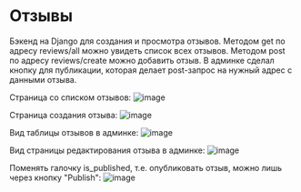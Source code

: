 # Отзывы
Бэкенд на Django для создания и просмотра отзывов. Методом get по адресу reviews/all можно увидеть список всех отзывов. Методом post по адресу reviews/create можно добавить отзыв. В админке сделал кнопку для публикации, которая делает post-запрос на нужный адрес с данными отзыва.

Страница со списком отзывов:
![image](https://user-images.githubusercontent.com/80625335/157098579-62929ad3-8a34-4290-a5cd-763cada5f47f.png)

Страница создания отзыва:
![image](https://user-images.githubusercontent.com/80625335/157098773-f0c54dbb-f867-4a3c-9cd7-18d516106e4e.png)

Вид таблицы отзывов в админке:
![image](https://user-images.githubusercontent.com/80625335/157111595-24c2eb6c-59e2-4e19-99f2-430cc21ff1b5.png)

Вид страницы редактирования отзыва в админке:
![image](https://user-images.githubusercontent.com/80625335/157111529-530ccb04-f5ee-4b54-8d43-90bc7d10ae98.png)

Поменять галочку is_published, т.е. опубликовать отзыв, можно лишь через кнопку "Publish":
![image](https://user-images.githubusercontent.com/80625335/157111716-d5e0a007-efbe-4bbb-99d2-92f01d2ed407.png)

